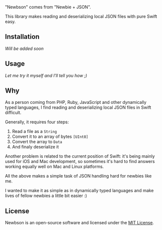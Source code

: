 "Newbson" comes from "Newbie + JSON".

This library makes reading and deserializing local JSON files with pure Swift easy.

## Installation

*Will be added soon*

## Usage

*Let me try it myself and I'll tell you how ;)*

## Why

As a person coming from PHP, Ruby, JavaScript and other dynamically typed languages, I find reading and deserializing local JSON files in Swift difficult.

Generally, it requires four steps:

1. Read a file as a `String`
2. Convert it to an array of bytes `[UInt8]`
3. Convert the array to `Data`
4. And finaly deserialize it

Another problem is related to the current position of Swift: it's being mainly used for iOS and Mac development, so sometimes it's hard to find answers working equally well on Mac and Linux platforms.

All the above makes a simple task of JSON handling hard for newbies like me.

I wanted to make it as simple as in dynamically typed languages and make lives of fellow newbies a little bit easier :)

## License

Newbson is an open-source software and licensed under the [MIT License](https://github.com/mobileka/newbson/blob/master/license).